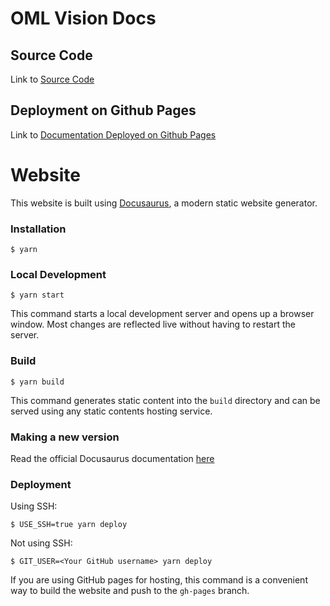 # OML Vision Docs

## Source Code
Link to [Source Code](https://github.com/opencaesar/oml-vision/tree/master)

## Deployment on Github Pages
Link to [Documentation Deployed on Github Pages](http://www.opencaesar.io/oml-vision-docs/)

# Website

This website is built using [Docusaurus](https://docusaurus.io/), a modern static website generator.

### Installation

```
$ yarn
```

### Local Development

```
$ yarn start
```

This command starts a local development server and opens up a browser window. Most changes are reflected live without having to restart the server.

### Build

```
$ yarn build
```

This command generates static content into the `build` directory and can be served using any static contents hosting service.

### Making a new version
Read the official Docusaurus documentation [here](https://docusaurus.io/docs/versioning#tagging-a-new-version)

### Deployment

Using SSH:

```
$ USE_SSH=true yarn deploy
```

Not using SSH:

```
$ GIT_USER=<Your GitHub username> yarn deploy
```

If you are using GitHub pages for hosting, this command is a convenient way to build the website and push to the `gh-pages` branch.
